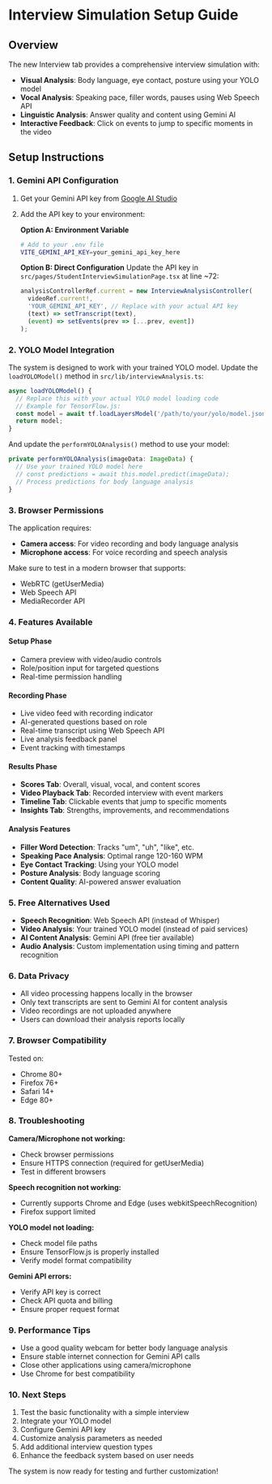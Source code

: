 # Interview Simulation Setup Guide

## Overview
The new Interview tab provides a comprehensive interview simulation with:
- **Visual Analysis**: Body language, eye contact, posture using your YOLO model
- **Vocal Analysis**: Speaking pace, filler words, pauses using Web Speech API
- **Linguistic Analysis**: Answer quality and content using Gemini AI
- **Interactive Feedback**: Click on events to jump to specific moments in the video

## Setup Instructions

### 1. Gemini API Configuration
1. Get your Gemini API key from [Google AI Studio](https://makersuite.google.com/app/apikey)
2. Add the API key to your environment:
   
   **Option A: Environment Variable**
   ```bash
   # Add to your .env file
   VITE_GEMINI_API_KEY=your_gemini_api_key_here
   ```
   
   **Option B: Direct Configuration**
   Update the API key in `src/pages/StudentInterviewSimulationPage.tsx` at line ~72:
   ```typescript
   analysisControllerRef.current = new InterviewAnalysisController(
     videoRef.current!,
     'YOUR_GEMINI_API_KEY', // Replace with your actual API key
     (text) => setTranscript(text),
     (event) => setEvents(prev => [...prev, event])
   );
   ```

### 2. YOLO Model Integration
The system is designed to work with your trained YOLO model. Update the `loadYOLOModel()` method in `src/lib/interviewAnalysis.ts`:

```typescript
async loadYOLOModel() {
  // Replace this with your actual YOLO model loading code
  // Example for TensorFlow.js:
  const model = await tf.loadLayersModel('/path/to/your/yolo/model.json');
  return model;
}
```

And update the `performYOLOAnalysis()` method to use your model:
```typescript
private performYOLOAnalysis(imageData: ImageData) {
  // Use your trained YOLO model here
  // const predictions = await this.model.predict(imageData);
  // Process predictions for body language analysis
}
```

### 3. Browser Permissions
The application requires:
- **Camera access**: For video recording and body language analysis
- **Microphone access**: For voice recording and speech analysis

Make sure to test in a modern browser that supports:
- WebRTC (getUserMedia)
- Web Speech API
- MediaRecorder API

### 4. Features Available

#### Setup Phase
- Camera preview with video/audio controls
- Role/position input for targeted questions
- Real-time permission handling

#### Recording Phase
- Live video feed with recording indicator
- AI-generated questions based on role
- Real-time transcript using Web Speech API
- Live analysis feedback panel
- Event tracking with timestamps

#### Results Phase
- **Scores Tab**: Overall, visual, vocal, and content scores
- **Video Playback Tab**: Recorded interview with event markers
- **Timeline Tab**: Clickable events that jump to specific moments
- **Insights Tab**: Strengths, improvements, and recommendations

#### Analysis Features
- **Filler Word Detection**: Tracks "um", "uh", "like", etc.
- **Speaking Pace Analysis**: Optimal range 120-160 WPM
- **Eye Contact Tracking**: Using your YOLO model
- **Posture Analysis**: Body language scoring
- **Content Quality**: AI-powered answer evaluation

### 5. Free Alternatives Used
- **Speech Recognition**: Web Speech API (instead of Whisper)
- **Video Analysis**: Your trained YOLO model (instead of paid services)
- **AI Content Analysis**: Gemini API (free tier available)
- **Audio Analysis**: Custom implementation using timing and pattern recognition

### 6. Data Privacy
- All video processing happens locally in the browser
- Only text transcripts are sent to Gemini AI for content analysis
- Video recordings are not uploaded anywhere
- Users can download their analysis reports locally

### 7. Browser Compatibility
Tested on:
- Chrome 80+
- Firefox 76+
- Safari 14+
- Edge 80+

### 8. Troubleshooting

**Camera/Microphone not working:**
- Check browser permissions
- Ensure HTTPS connection (required for getUserMedia)
- Test in different browsers

**Speech recognition not working:**
- Currently supports Chrome and Edge (uses webkitSpeechRecognition)
- Firefox support limited

**YOLO model not loading:**
- Check model file paths
- Ensure TensorFlow.js is properly installed
- Verify model format compatibility

**Gemini API errors:**
- Verify API key is correct
- Check API quota and billing
- Ensure proper request format

### 9. Performance Tips
- Use a good quality webcam for better body language analysis
- Ensure stable internet connection for Gemini API calls
- Close other applications using camera/microphone
- Use Chrome for best compatibility

### 10. Next Steps
1. Test the basic functionality with a simple interview
2. Integrate your YOLO model
3. Configure Gemini API key
4. Customize analysis parameters as needed
5. Add additional interview question types
6. Enhance the feedback system based on user needs

The system is now ready for testing and further customization!